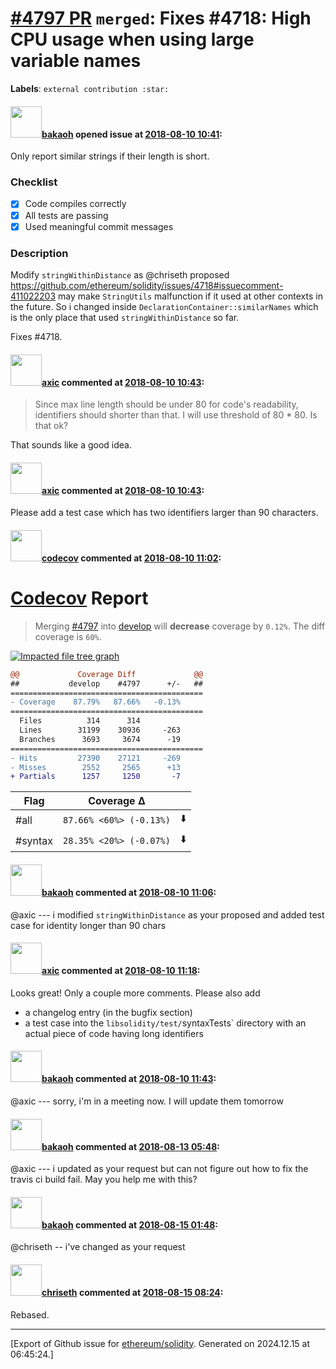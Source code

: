 # [\#4797 PR](https://github.com/ethereum/solidity/pull/4797) `merged`: Fixes #4718: High CPU usage when using large variable names
**Labels**: `external contribution :star:`


#### <img src="https://avatars.githubusercontent.com/u/4920000?v=4" width="50">[bakaoh](https://github.com/bakaoh) opened issue at [2018-08-10 10:41](https://github.com/ethereum/solidity/pull/4797):

Only report similar strings if their length is short. 

### Checklist
- [x] Code compiles correctly
- [x] All tests are passing
- [x] Used meaningful commit messages

### Description
Modify `stringWithinDistance` as @chriseth proposed https://github.com/ethereum/solidity/issues/4718#issuecomment-411022203 may make `StringUtils`  malfunction if it used at other contexts in the future. So i changed inside `DeclarationContainer::similarNames` which is the only place that used `stringWithinDistance` so far. 

Fixes #4718.

#### <img src="https://avatars.githubusercontent.com/u/20340?v=4" width="50">[axic](https://github.com/axic) commented at [2018-08-10 10:43](https://github.com/ethereum/solidity/pull/4797#issuecomment-412046921):

> Since max line length should be under 80 for code's readability, identifiers should shorter than that.
> I will use threshold of 80 * 80. Is that ok?

That sounds like a good idea.

#### <img src="https://avatars.githubusercontent.com/u/20340?v=4" width="50">[axic](https://github.com/axic) commented at [2018-08-10 10:43](https://github.com/ethereum/solidity/pull/4797#issuecomment-412047055):

Please add a test case which has two identifiers larger than 90 characters.

#### <img src="https://avatars.githubusercontent.com/in/254?v=4" width="50">[codecov](https://github.com/apps/codecov) commented at [2018-08-10 11:02](https://github.com/ethereum/solidity/pull/4797#issuecomment-412050749):

# [Codecov](https://codecov.io/gh/ethereum/solidity/pull/4797?src=pr&el=h1) Report
> Merging [#4797](https://codecov.io/gh/ethereum/solidity/pull/4797?src=pr&el=desc) into [develop](https://codecov.io/gh/ethereum/solidity/commit/f82893450d36d1e2d136b0cbd4449ff955410fb5?src=pr&el=desc) will **decrease** coverage by `0.12%`.
> The diff coverage is `60%`.

[![Impacted file tree graph](https://codecov.io/gh/ethereum/solidity/pull/4797/graphs/tree.svg?width=650&src=pr&token=87PGzVEwU0&height=150)](https://codecov.io/gh/ethereum/solidity/pull/4797?src=pr&el=tree)

```diff
@@             Coverage Diff             @@
##           develop    #4797      +/-   ##
===========================================
- Coverage    87.79%   87.66%   -0.13%     
===========================================
  Files          314      314              
  Lines        31199    30936     -263     
  Branches      3693     3674      -19     
===========================================
- Hits         27390    27121     -269     
- Misses        2552     2565      +13     
+ Partials      1257     1250       -7
```

| Flag | Coverage Δ | |
|---|---|---|
| #all | `87.66% <60%> (-0.13%)` | :arrow_down: |
| #syntax | `28.35% <20%> (-0.07%)` | :arrow_down: |

#### <img src="https://avatars.githubusercontent.com/u/4920000?v=4" width="50">[bakaoh](https://github.com/bakaoh) commented at [2018-08-10 11:06](https://github.com/ethereum/solidity/pull/4797#issuecomment-412051498):

@axic --- i modified `stringWithinDistance` as your proposed and added test case for identity longer than 90 chars

#### <img src="https://avatars.githubusercontent.com/u/20340?v=4" width="50">[axic](https://github.com/axic) commented at [2018-08-10 11:18](https://github.com/ethereum/solidity/pull/4797#issuecomment-412053803):

Looks great! Only a couple more comments. Please also add
- a changelog entry (in the bugfix section)
- a test case into the `libsolidity/test/`syntaxTests` directory with an actual piece of code having long identifiers

#### <img src="https://avatars.githubusercontent.com/u/4920000?v=4" width="50">[bakaoh](https://github.com/bakaoh) commented at [2018-08-10 11:43](https://github.com/ethereum/solidity/pull/4797#issuecomment-412058551):

@axic --- sorry, i'm in a meeting now. I will update them tomorrow

#### <img src="https://avatars.githubusercontent.com/u/4920000?v=4" width="50">[bakaoh](https://github.com/bakaoh) commented at [2018-08-13 05:48](https://github.com/ethereum/solidity/pull/4797#issuecomment-412414283):

@axic --- i updated as your request but can not figure out how to fix the travis ci build fail. May you help me with this?

#### <img src="https://avatars.githubusercontent.com/u/4920000?v=4" width="50">[bakaoh](https://github.com/bakaoh) commented at [2018-08-15 01:48](https://github.com/ethereum/solidity/pull/4797#issuecomment-413069607):

@chriseth -- i've changed as your request

#### <img src="https://avatars.githubusercontent.com/u/9073706?v=4" width="50">[chriseth](https://github.com/chriseth) commented at [2018-08-15 08:24](https://github.com/ethereum/solidity/pull/4797#issuecomment-413128769):

Rebased.


-------------------------------------------------------------------------------



[Export of Github issue for [ethereum/solidity](https://github.com/ethereum/solidity). Generated on 2024.12.15 at 06:45:24.]
